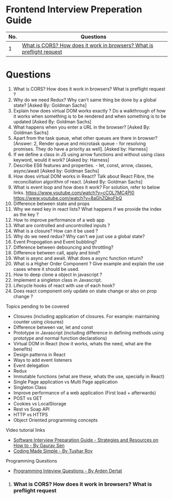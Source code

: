 # Frontend Interview Preperation Guide

| No. | Questions |
|---- | ---------
|1  | [What is CORS? How does it work in browsers? What is preflight request](#What-is-CORS?-How-does-it-work-in-browsers?-What-is-preflight-request) |
# Questions
1. What is CORS? How does it work in browsers? What is preflight request ?
2. Why do we need Redux? Why can't same thing be done by a global state? [Asked By: Goldman Sachs]
3. Explain how does virtual DOM works exactly ? Do a walkthrough of how it works when something is to be rendered and when something is to be updated [Asked By: Goldman Sachs]
4. What happens when you enter a URL in the browser? [Asked By: Goldman Sachs]
5. Apart from the task queue, what other queues are there in browser? [Answer: 2, Render queue and microtask queue - for resolving promises. They do have a priority as well]. [Asked by: Harness]
6. If we define a class in JS using arrow functions and without using class keyword, would it work? [Asked by: Harness]
7. Describe ES6 features and properties. - let, const, arrow, classes, async/await [Asked by: Goldman Sachs]
8. How does virtual DOM works in React? Talk about React Fibre, the reconciliation algorithm of react. [Asked By: Goldman Sachs]
9. What is event loop and how does it work?
For solution, refer to below links.
https://www.youtube.com/watch?v=cCOL7MC4Pl0
https://www.youtube.com/watch?v=8aGhZQkoFbQ
10. Difference between state and props
11. Why we need key in react lists? What happens if we provide the index as the key ?
12. How to improve performance of a web app
13. What are controlled and uncontrolled inputs ?
14. What is a closure? How can it be used ?
15. Why do we need redux? Why can't we just use a global state?
16. Event Propogation and Event bubbling?
17. Difference between debouncing and throttling?
18. Difference between call, apply and bind?
19. What is async and await. What does a async function return?
20. What is a Higher Order Component ? Give example and explain the use cases where it should be used.
21. How to deep clone a object in javascript ?
22. Implement a singleton class in Javascript.
23. Lifecycle hooks of react with use of each hook?
24. Does react component only update on state change or also on prop change ?


Topics pending to be covered
- Closures (including application of closures. For example: maintaining counter using closures)
- Difference between var, let and const
- Prototype in Javascript (including difference in defining methods using prototype and normal function declarations)
- Virtual DOM in React (how it works, whats the need, what are the benefits)
- Design patterns in React
- Ways to add event listeners 
- Event delegation
- Redux
- Immutable functions (what are these, whats the use, specially in React)
- Single Page application vs Multi Page application
- Singleton Class
- Improve performance of a web application (First load + afterwards)
- POST vs GET
- Cookies vs LocalStorage
- Rest vs Soap API
- HTTP vs HTTPS
- Object Oriented programming concepts


Video tutorial links
- [Software Interview Preparation Guide - Strategies and Resources on How to - By Gaurav Sen](https://www.youtube.com/watch?time_continue=768&v=bBPHpH8aKjw)
- [Coding Made Simple - By Tushar Roy](https://www.youtube.com/user/tusharroy2525/)

Programming Questions
- [Programming Inteview Questions - By Arden Dertat](http://www.ardendertat.com/2012/01/09/programming-interview-questions/)

1. ### What is CORS? How does it work in browsers? What is preflight request

